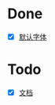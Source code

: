 # Done
- [x] [默认字体](https://github.com/wangeditor-team/wangEditor/issues/5796)
# Todo
- [x] [文档](https://github.com/wangeditor-team/wangEditor/issues/5794)